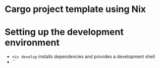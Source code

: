 # Cargo project template using Nix

# Setting up the development environment

- `nix develop` installs dependencies and provides a development shell
- ``
